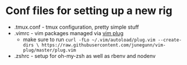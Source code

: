 # Conf files for setting up a new rig

  * .tmux.conf - tmux configuration, pretty simple stuff
  * .vimrc - vim packages managed via [vim plug](https://github.com/junegunn/vim-plug)
      * make sure to run `curl -fLo ~/.vim/autoload/plug.vim --create-dirs \
    https://raw.githubusercontent.com/junegunn/vim-plug/master/plug.vim`
  * .zshrc - setup for oh-my-zsh as well as rbenv and nodenv
